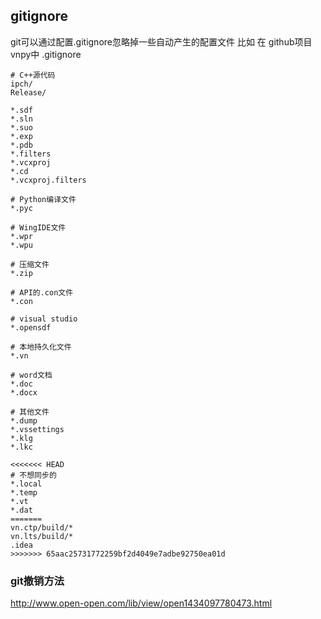 ## gitignore 
git可以通过配置.gitignore忽略掉一些自动产生的配置文件
比如 在 github项目 vnpy中
.gitignore

```
# C++源代码
ipch/
Release/

*.sdf
*.sln
*.suo
*.exp
*.pdb
*.filters
*.vcxproj
*.cd
*.vcxproj.filters

# Python编译文件
*.pyc

# WingIDE文件
*.wpr
*.wpu

# 压缩文件
*.zip

# API的.con文件
*.con

# visual studio
*.opensdf

# 本地持久化文件
*.vn

# word文档
*.doc
*.docx

# 其他文件
*.dump
*.vssettings
*.klg
*.lkc

<<<<<<< HEAD
# 不想同步的
*.local
*.temp
*.vt
*.dat
=======
vn.ctp/build/*
vn.lts/build/*
.idea
>>>>>>> 65aac25731772259bf2d4049e7adbe92750ea01d

```

### git撤销方法
http://www.open-open.com/lib/view/open1434097780473.html
